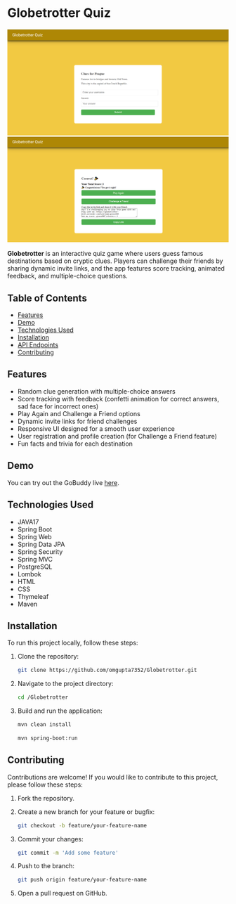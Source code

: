 # Globetrotter Quiz

![Globetrotter Quiz](quiz1.png)
![](quiz2.png)

**Globetrotter** is an interactive quiz game where users guess famous destinations based on cryptic clues. Players can challenge their friends by sharing dynamic invite links, and the app features score tracking, animated feedback, and multiple-choice questions.

## Table of Contents

- [Features](#features)
- [Demo](#demo)
- [Technologies Used](#technologies-used)
- [Installation](#installation)
- [API Endpoints](#api-endpoints)
- [Contributing](#contributing)

## Features

- Random clue generation with multiple-choice answers
- Score tracking with feedback (confetti animation for correct answers, sad face for incorrect ones)
- Play Again and Challenge a Friend options
- Dynamic invite links for friend challenges
- Responsive UI designed for a smooth user experience
- User registration and profile creation (for Challenge a Friend feature)
- Fun facts and trivia for each destination

## Demo

You can try out the GoBuddy live [here](https://globetrotter-m5vh.onrender.com).

## Technologies Used

- JAVA17
- Spring Boot
- Spring Web
- Spring Data JPA
- Spring Security
- Spring MVC
- PostgreSQL
- Lombok
- HTML
- CSS
- Thymeleaf
- Maven


## Installation

To run this project locally, follow these steps:

1. Clone the repository:

    ```bash
   git clone https://github.com/omgupta7352/Globetrotter.git

    ```

2. Navigate to the project directory:

    ```bash
    cd /Globetrotter
    ```


3. Build and run the application:

    ```bash
    mvn clean install
    ```

    ```bash
    mvn spring-boot:run
    ```
    

## Contributing

Contributions are welcome! If you would like to contribute to this project, please follow these steps:

1. Fork the repository.
2. Create a new branch for your feature or bugfix:

    ```bash
    git checkout -b feature/your-feature-name
    ```

3. Commit your changes:

    ```bash
    git commit -m 'Add some feature'
    ```

4. Push to the branch:

    ```bash
    git push origin feature/your-feature-name
    ```

5. Open a pull request on GitHub.
